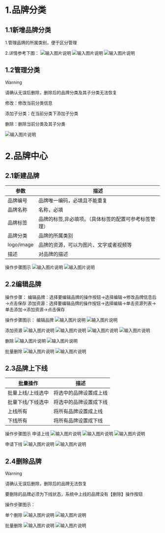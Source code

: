 # 1.品牌分类

## 1.1新增品牌分类
1.管理品牌的所属类别，便于区分管理

2.详情参考下图：
![输入图片说明](https://images.gitee.com/uploads/images/2021/0528/093227_04f8d45c_8867015.png "屏幕截图.png")
![输入图片说明](https://images.gitee.com/uploads/images/2021/0528/093512_4414ea95_8867015.png "屏幕截图.png")
![输入图片说明](https://images.gitee.com/uploads/images/2021/0528/093707_0fc49a21_8867015.png "屏幕截图.png")

## 1.2管理分类
Warning

请确认无误后删除，删除后的品牌分类及其子分类无法恢复

修改：修改当前分类信息

添加子分类：在当前分类下添加子分类

删除：删除当前分类及其子分类

![输入图片说明](https://images.gitee.com/uploads/images/2021/0528/102819_efe1e269_8867015.png "屏幕截图.png")

# 2.品牌中心
## 2.1新建品牌
|参数   | 描述  |
|---|---|
| 品牌编号  | 品牌唯一编码，必填且不能重复  |
| 品牌名称  | 名称，必填  |
| 品牌标签 | 品牌的标签,非必填项。（具体标签的配置可参考标签管理） |
| 品牌分类  | 品牌的所属类别  |
| logo/image  | 品牌的资源，可以为图片、文字或者视频等  |
| 描述  | 对品牌的描述  |

操作步骤图示
![输入图片说明](https://images.gitee.com/uploads/images/2021/0528/104005_c9396531_8867015.png "屏幕截图.png")
![输入图片说明](https://images.gitee.com/uploads/images/2021/0528/104059_46fda8f6_8867015.png "屏幕截图.png")

## 2.2编辑品牌
操作步骤：
编辑品牌：选择要编辑品牌的操作按钮→选择编辑→修改品牌信息后→点击保存
添加资源：选择要编辑品牌的操作按钮→选择编辑→单击资源列表→单击添加→添加资源→点击保存

操作步骤图示：
编辑品牌
![输入图片说明](https://images.gitee.com/uploads/images/2021/0528/104849_2c2a1d16_8867015.png "屏幕截图.png")
![输入图片说明](https://images.gitee.com/uploads/images/2021/0528/104933_3a305644_8867015.png "屏幕截图.png")

添加资源
![输入图片说明](https://images.gitee.com/uploads/images/2021/0528/104849_2c2a1d16_8867015.png "屏幕截图.png")
![输入图片说明](https://images.gitee.com/uploads/images/2021/0528/105126_822584be_8867015.png "屏幕截图.png")
![输入图片说明](https://images.gitee.com/uploads/images/2021/0528/105215_f19e2b6f_8867015.png "屏幕截图.png")
![输入图片说明](https://images.gitee.com/uploads/images/2021/0528/105325_3f0f7bef_8867015.png "屏幕截图.png")

删除
![输入图片说明](https://images.gitee.com/uploads/images/2021/0528/105451_c57b6297_8867015.png "屏幕截图.png")
![输入图片说明](https://images.gitee.com/uploads/images/2021/0528/105556_e89acaf2_8867015.png "屏幕截图.png")

批量删除
![输入图片说明](https://images.gitee.com/uploads/images/2021/0528/105707_258b882b_8867015.png "屏幕截图.png")
![输入图片说明](https://images.gitee.com/uploads/images/2021/0528/105754_a6cebb5f_8867015.png "屏幕截图.png")

## 2.3品牌上下线
| 批量操作  | 描述  |
|---|---|
| 批量上线/上线选中  | 将选中的品牌设置成上线  |
| 批量下线/下线选中  |  将选中的品牌设置成下线 |
| 上线所有  | 将所有品牌设置成上线  |
| 下线所有  | 将所有品牌设置成下线  |

操作步骤图示
申请上线
![输入图片说明](https://images.gitee.com/uploads/images/2021/0528/110605_7fcd0c6d_8867015.png "屏幕截图.png")
![输入图片说明](https://images.gitee.com/uploads/images/2021/0528/110705_09b0b514_8867015.png "屏幕截图.png")
![输入图片说明](https://images.gitee.com/uploads/images/2021/0528/110739_0c2ed21f_8867015.png "屏幕截图.png")

申请下线
![输入图片说明](https://images.gitee.com/uploads/images/2021/0528/111507_855611fd_8867015.png "屏幕截图.png")
![输入图片说明](https://images.gitee.com/uploads/images/2021/0528/111540_e4cb7e06_8867015.png "屏幕截图.png")

## 2.4删除品牌
Warning

请确认无误后删除，删除后的品牌无法恢复

要删除的品牌必须为下线状态，系统中上线的品牌没有【删除】操作按钮

操作步骤图示：

单个删除
![输入图片说明](https://images.gitee.com/uploads/images/2021/0528/111727_02d7923e_8867015.png "屏幕截图.png")
![输入图片说明](https://images.gitee.com/uploads/images/2021/0528/111815_d88ddc49_8867015.png "屏幕截图.png")

批量删除
![输入图片说明](https://images.gitee.com/uploads/images/2021/0528/111945_e07a1a82_8867015.png "屏幕截图.png")
![输入图片说明](https://images.gitee.com/uploads/images/2021/0528/112046_7b54315c_8867015.png "屏幕截图.png")
